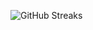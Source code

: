![GitHub Streaks](https://github-streaks-mqc9.onrender.com/streak/happilli/image?theme=midnight&cache_bust=1743762945&lang=ja)
